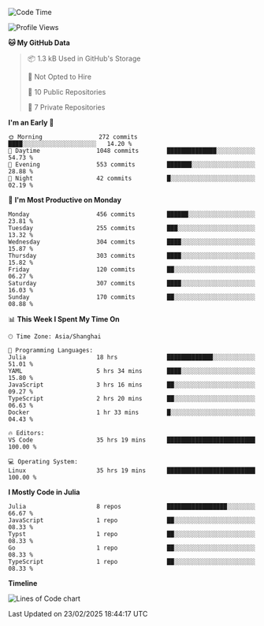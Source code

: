 <!--START_SECTION:waka-->
![Code Time](http://img.shields.io/badge/Code%20Time-216%20hrs%2024%20mins-blue)

![Profile Views](http://img.shields.io/badge/Profile%20Views-45-blue)

**🐱 My GitHub Data** 

> 📦 1.3 kB Used in GitHub's Storage 
 > 
> 🚫 Not Opted to Hire
 > 
> 📜 10 Public Repositories 
 > 
> 🔑 7 Private Repositories 
 > 
**I'm an Early 🐤** 

```text
🌞 Morning                272 commits         ████░░░░░░░░░░░░░░░░░░░░░   14.20 % 
🌆 Daytime                1048 commits        ██████████████░░░░░░░░░░░   54.73 % 
🌃 Evening                553 commits         ███████░░░░░░░░░░░░░░░░░░   28.88 % 
🌙 Night                  42 commits          █░░░░░░░░░░░░░░░░░░░░░░░░   02.19 % 
```
📅 **I'm Most Productive on Monday** 

```text
Monday                   456 commits         ██████░░░░░░░░░░░░░░░░░░░   23.81 % 
Tuesday                  255 commits         ███░░░░░░░░░░░░░░░░░░░░░░   13.32 % 
Wednesday                304 commits         ████░░░░░░░░░░░░░░░░░░░░░   15.87 % 
Thursday                 303 commits         ████░░░░░░░░░░░░░░░░░░░░░   15.82 % 
Friday                   120 commits         ██░░░░░░░░░░░░░░░░░░░░░░░   06.27 % 
Saturday                 307 commits         ████░░░░░░░░░░░░░░░░░░░░░   16.03 % 
Sunday                   170 commits         ██░░░░░░░░░░░░░░░░░░░░░░░   08.88 % 
```


📊 **This Week I Spent My Time On** 

```text
🕑︎ Time Zone: Asia/Shanghai

💬 Programming Languages: 
Julia                    18 hrs              █████████████░░░░░░░░░░░░   51.01 % 
YAML                     5 hrs 34 mins       ████░░░░░░░░░░░░░░░░░░░░░   15.80 % 
JavaScript               3 hrs 16 mins       ██░░░░░░░░░░░░░░░░░░░░░░░   09.27 % 
TypeScript               2 hrs 20 mins       ██░░░░░░░░░░░░░░░░░░░░░░░   06.63 % 
Docker                   1 hr 33 mins        █░░░░░░░░░░░░░░░░░░░░░░░░   04.43 % 

🔥 Editors: 
VS Code                  35 hrs 19 mins      █████████████████████████   100.00 % 

💻 Operating System: 
Linux                    35 hrs 19 mins      █████████████████████████   100.00 % 
```

**I Mostly Code in Julia** 

```text
Julia                    8 repos             █████████████████░░░░░░░░   66.67 % 
JavaScript               1 repo              ██░░░░░░░░░░░░░░░░░░░░░░░   08.33 % 
Typst                    1 repo              ██░░░░░░░░░░░░░░░░░░░░░░░   08.33 % 
Go                       1 repo              ██░░░░░░░░░░░░░░░░░░░░░░░   08.33 % 
TypeScript               1 repo              ██░░░░░░░░░░░░░░░░░░░░░░░   08.33 % 
```



**Timeline**

![Lines of Code chart](https://raw.githubusercontent.com/dhtantoy/dhtantoy/main/assets/bar_graph.png)


 Last Updated on 23/02/2025 18:44:17 UTC
<!--END_SECTION:waka-->



<!--
**dhtantoy/dhtantoy** is a ✨ _special_ ✨ repository because its `README.md` (this file) appears on your GitHub profile.

Here are some ideas to get you started:

- 🔭 I’m currently working on ...
- 🌱 I’m currently learning ...
- 👯 I’m looking to collaborate on ...
- 🤔 I’m looking for help with ...
- 💬 Ask me about ...
- 📫 How to reach me: ...
- 😄 Pronouns: ...
- ⚡ Fun fact: ...
-->
